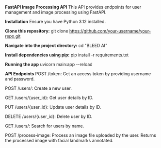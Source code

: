 
**FastAPI Image Processing API**
This API provides endpoints for user management and image processing using FastAPI.

**Installation**
Ensure you have Python 3.12 installed.

**Clone this repository:**
git clone https://github.com/your-username/your-repo.git

**Navigate into the project directory:**
cd "BLEED AI"

**Install dependencies using pip:**
pip install -r requirements.txt

**Running the app**
uvicorn main:app --reload



**API Endpoints**
POST /token: Get an access token by providing username and password.

POST /users/: Create a new user.

GET /users/{user_id}: Get user details by ID.

PUT /users/{user_id}: Update user details by ID.

DELETE /users/{user_id}: Delete user by ID.

GET /users/: Search for users by name.

POST /process-image: Process an image file uploaded by the user. Returns the processed image with facial landmarks annotated.

